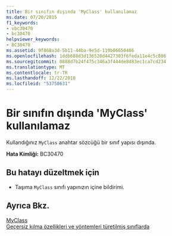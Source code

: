 ```yaml
---
title: Bir sınıfın dışında 'MyClass' kullanılamaz
ms.date: 07/20/2015
f1_keywords:
- vbc30470
- bc30470
helpviewer_keywords:
- BC30470
ms.assetid: 9f868a3d-5b11-44ba-9e5d-119b06650486
ms.openlocfilehash: 1ddb688d3d136520d4427303f6feda11e4c5c886
ms.sourcegitcommit: 0888d7b24f475c346a3f444de8d83ec1ca7cd234
ms.translationtype: MT
ms.contentlocale: tr-TR
ms.lasthandoff: 12/22/2018
ms.locfileid: "53758631"
---
```

# <a name="myclass-cannot-be-used-outside-of-a-class"></a>Bir sınıfın dışında 'MyClass' kullanılamaz
Kullandığınız `MyClass` anahtar sözcüğü bir sınıf yapısı dışında.  
  
 **Hata Kimliği:** BC30470  
  
## <a name="to-correct-this-error"></a>Bu hatayı düzeltmek için  
  
-   Taşıma `MyClass` sınıfı yapınızın içine bildirimi.  
  
## <a name="see-also"></a>Ayrıca Bkz.  
 [MyClass](~/docs/visual-basic/programming-guide/program-structure/me-my-mybase-and-myclass.md#myclass)  
 [Geçersiz kılma özellikleri ve yöntemleri türetilmiş sınıflarda](~/docs/visual-basic/programming-guide/language-features/objects-and-classes/inheritance-basics.md#overriding-properties-and-methods-in-derived-classes)
